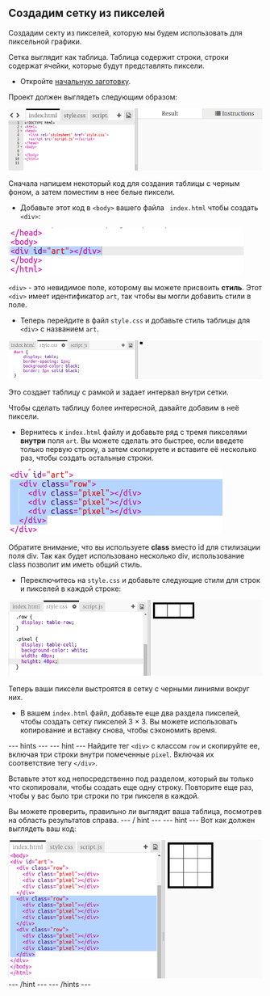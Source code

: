 ## Создадим сетку из пикселей

Создадим секту из пикселей, которую мы будем использовать для пиксельной графики.

Сетка выглядит как таблица. Таблица содержит строки, строки содержат ячейки, которые будут представлять пиксели.

+ Откройте [начальную заготовку](http://jumpto.cc/web-pixel).

Проект должен выглядеть следующим образом:

![screenshot](images/pixel-starter.png)

Сначала напишем некоторый код для создания таблицы с черным фоном, а затем поместим в нее белые пиксели.

+ Добавьте этот код в `<body>` вашего файла ` index.html` чтобы создать `<div>`:

![screenshot](images/pixel-art-art.png)

`<div>` - это невидимое поле, которому вы можете присвоить **стиль**. Этот `<div>` имеет идентификатор ` art `, так чтобы вы могли добавить стили в поле.

+ Теперь перейдите в файл `style.css` и добавьте стиль таблицы для `<div>` с названием `art`.

![screenshot](images/pixel-art-style.png)

Это создает таблицу с рамкой и задает интервал внутри сетки.

Чтобы сделать таблицу более интересной, давайте добавим в неё пиксели.

+ Вернитесь к `index.html` файлу и добавьте ряд с тремя пикселями **внутри** поля `art`. Вы можете сделать это быстрее, если введете только первую строку, а затем скопируете и вставите её несколько раз, чтобы создать остальные строки.

![screenshot](images/pixel-art-row.png)

Обратите внимание, что вы используете **class** вместо id для стилизации поля div. Так как будет использовано несколько div, использование class позволит им иметь общий стиль.

+ Переключитесь на `style.css` и добавьте следующие стили для строк и пикселей в каждой строке:

![screenshot](images/pixel-art-row-style.png)

Теперь ваши пиксели выстроятся в сетку с черными линиями вокруг них.

+ В вашем `index.html` файл, добавьте еще два раздела пикселей, чтобы создать сетку пикселей 3 × 3. Вы можете использовать копирование и вставку снова, чтобы сэкономить время.

\--- hints \--- \--- hint \--- Найдите тег `<div>` с классом `row` и скопируйте ее, включая три строки внутри помеченные `pixel`. Включая их соответствие тегу `</div>`.

Вставьте этот код непосредственно под разделом, который вы только что скопировали, чтобы создать еще одну строку. Повторите еще раз, чтобы у вас было три строки по три пикселя в каждой.

Вы можете проверить, правильно ли выглядит ваша таблица, посмотрев на область результатов справа. \--- / hint \--- \--- hint \--- Вот как должен выглядеть ваш код:

![screenshot](images/pixel-art-grid-3.png) \--- /hint \--- \--- /hints \---